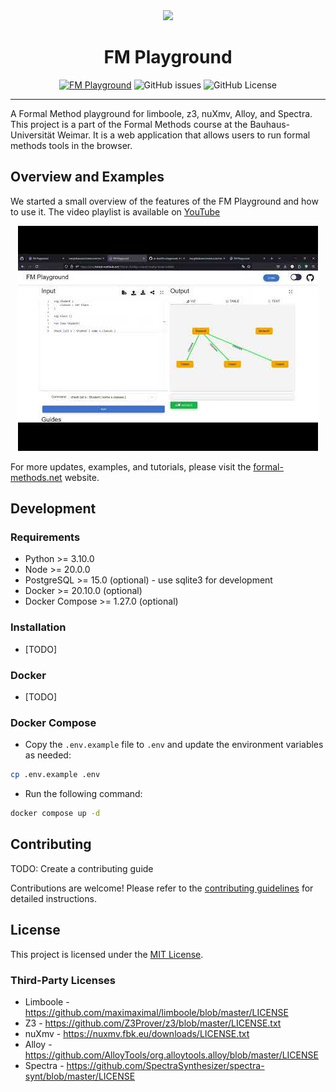 <div align="center">
  <img src="./frontend/public/logo_se.png" width="100px" />
  <h1>FM Playground</h1>
  <a href="https://play.formal-methods.net/"><img src="https://img.shields.io/website?url=https%3A%2F%2Fplay.formal-methods.net%2F&label=play.formal-methods.net" alt="FM Playground"></a>
  <img src="https://img.shields.io/github/issues/fm4se/fm-playground" alt="GitHub issues">
  <img src="https://img.shields.io/github/license/fm4se/fm-playground" alt="GitHub License">
  <!-- <img src="https://img.shields.io/endpoint?url=https%3A%2F%2Fwakapi.soaib.me%2Fapi%2Fcompat%2Fshields%2Fv1%2Fsoaib%2Finterval%3Aany%2Fproject%3Afm-playground&style=flat&label=dev&color=%233b71ca" alt="Wakapi"> -->
  <hr>
</div>

A Formal Method playground for limboole, z3, nuXmv, Alloy, and Spectra. This project is a part of the Formal Methods course at the Bauhaus-Universität Weimar. It is a web application that allows users to run formal methods tools in the browser.

## Overview and Examples

We started a small overview of the features of the FM Playground and how to use it. The video playlist is available on [YouTube](https://www.youtube.com/playlist?list=PLGyeoukah9NYq9ULsIuADG2r2QjX530nf)

<div align="center">

[![Formal Methods Playground](./docs/assets/img/fmp-tutorial.jpg)](https://www.youtube.com/playlist?list=PLGyeoukah9NYq9ULsIuADG2r2QjX530nf)

</div>

For more updates, examples, and tutorials, please visit the [formal-methods.net](https://formal-methods.net) website.

## Development

### Requirements

- Python >= 3.10.0
- Node >= 20.0.0
- PostgreSQL >= 15.0 (optional) - use sqlite3 for development
- Docker >= 20.10.0 (optional)
- Docker Compose >= 1.27.0 (optional)

### Installation

- [TODO]

### Docker

- [TODO]

### Docker Compose

- Copy the `.env.example` file to `.env` and update the environment variables as needed:

```bash
cp .env.example .env
```

- Run the following command:

```bash
docker compose up -d
```

## Contributing

TODO: Create a contributing guide

Contributions are welcome! Please refer to the [contributing guidelines](CONTRIBUTING.md) for detailed instructions.

## License

This project is licensed under the [MIT License](LICENSE).

### Third-Party Licenses

- Limboole - https://github.com/maximaximal/limboole/blob/master/LICENSE
- Z3 - https://github.com/Z3Prover/z3/blob/master/LICENSE.txt
- nuXmv - https://nuxmv.fbk.eu/downloads/LICENSE.txt
- Alloy - https://github.com/AlloyTools/org.alloytools.alloy/blob/master/LICENSE
- Spectra - https://github.com/SpectraSynthesizer/spectra-synt/blob/master/LICENSE

